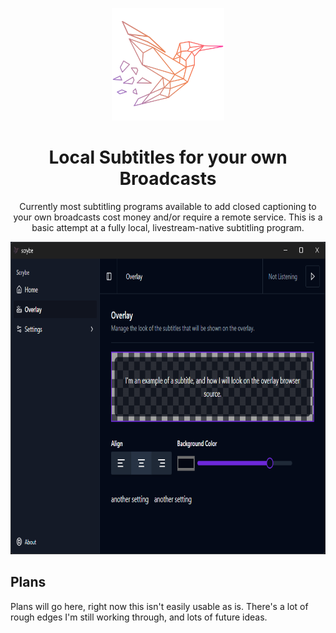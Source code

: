 <p align="center">
  <a href="https://github.com/synthlabs/scrybe"><img src="screenshots/scrybe_logo.png" height="180"></a>
</p>

<span align="center">

# Local Subtitles for your own Broadcasts

Currently most subtitling programs available to add closed captioning to your own broadcasts cost money and/or require a remote service. This is a basic attempt at a fully local, livestream-native subtitling program.

<p align="center">
  <img src="screenshots/scrybe_GAidxc0qbb.png" height="500">
</p>

</span>

## Plans

Plans will go here, right now this isn't easily usable as is. There's a lot of rough edges I'm still working through, and lots of future ideas.
